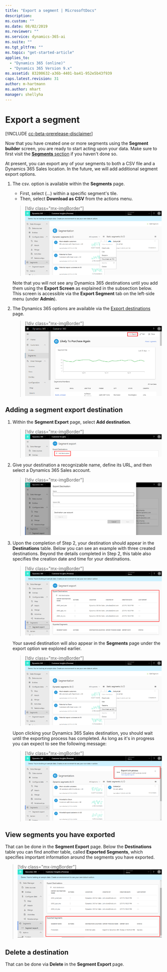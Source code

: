 ```yaml
---
title: "Export a segment | MicrosoftDocs"
description: 
ms.custom: ""
ms.date: 08/02/2019
ms.reviewer: ""
ms.service: dynamics-365-ai
ms.suite: ""
ms.tgt_pltfrm: ""
ms.topic: "get-started-article"
applies_to: 
  - "Dynamics 365 (online)"
  - "Dynamics 365 Version 9.x"
ms.assetid: 83200632-a36b-4401-ba41-952e5b43f939
caps.latest.revision: 31
author: m-hartmann
ms.author: mhart
manager: shellyha
---
```

# Export a segment

[!INCLUDE [cc-beta-prerelease-disclaimer](../includes/cc-beta-prerelease-disclaimer.md)]

Now that you have created one or more segments using the **Segment builder** screen, you are ready to start acting upon your data. Make sure to first visit the [**Segments** section](pm-segments.md) if you haven't done so. 

At present, you can export any of your segments to both a CSV file and a Dynamics 365 Sales location. In the future, we will add additional segment export options.

1. The csv. option is available within  the **Segments** page.
      
   - First, select (...) within a specific segment's tile.
   - Then, select **Download as CSV** from the actions menu.
      
   > [!div class="mx-imgBorder"] 
   > ![Segmentation destination](media/segmentation-export-destination3.png "Segmentation destination")
      
   Note that you will not see any Dynamics 365 destinations until you add them using the **Export Screen** as explained in the subsection below. This screen is accessible via the **Export Segment** tab on the left-side menu (under **Admin**).
      
2. The Dynamics 365 options are available via the [Export destinations](export-destinations.md) page. 

   > [!div class="mx-imgBorder"] 
   > ![Export segment](media/segment-menu-export-top.png "Export segment")
    

## Adding a segment export destination

1. Within the **Segment Export** page, select **Add destination**.

   > [!div class="mx-imgBorder"] 
   > ![Add destination](media/segmentation-add-destination.png "Segmentation add destination")

2. Give your destination a recognizable name, define its URL, and then select a Dynamics 365 Sales account.

   > [!div class="mx-imgBorder"] 
   > ![Export destination](media/segmentation-export-destination.png "Segmentation export destination")

3. Upon the completion of Step 2, your destination should appear in the **Destinations** table. Below you can see an example with three created destinations. Beyond the details completed in Step 2, this table also specifies the creation date and time for your destinations.

   > [!div class="mx-imgBorder"] 
   > ![Destinations table](media/segmentation-export-destination2.png "Segmentation add destination")
    
   Your saved destination will also appear in the **Segments** page under the export option we explored earlier.
   
   > [!div class="mx-imgBorder"] 
   > ![Segmentation destination](media/segmentation-export-destination3.png "Segmentation destination")
    
   Upon clicking your Dynamics 365 Sales destination, you should wait until the exporting process has completed. As long as it's in progress you can expect to see the following message:
  
   > [!div class="mx-imgBorder"] 
   > ![Segmentation export in process](media/segmentation-export-in-process.png "Segmentation export in process")

## View segments you have exported

That can be done in the **Segment Export** page. Below the **Destinations** table you can find another table, called **Exported Segments**, which specifies important information around the segments you have exported.
    
> [!div class="mx-imgBorder"] 
> ![](media/segmentation-export-segments.png "Segmentation export segments")

## Delete a destination

That can be done via **Delete** in the **Segment Export** page.
